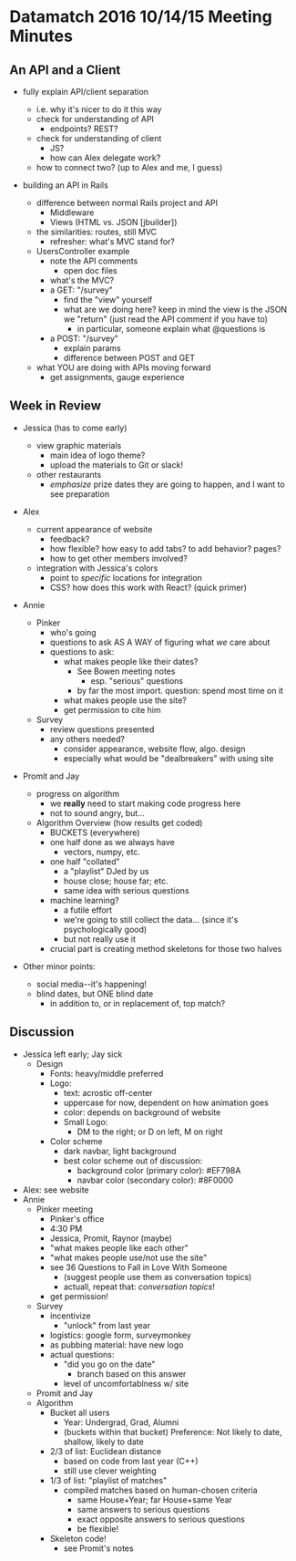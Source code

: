 # Datamatch 2016 10/14/15 Meeting Minutes

## An API and a Client

- fully explain API/client separation
  - i.e. why it's nicer to do it this way
  - check for understanding of API
    - endpoints? REST?
  - check for understanding of client
    - JS?
    - how can Alex delegate work?
  - how to connect two? (up to Alex and me, I guess)

- building an API in Rails
  - difference between normal Rails project and API
    - Middleware
    - Views (HTML vs. JSON [jbuilder])
  - the similarities: routes, still MVC
    - refresher: what's MVC stand for?
  - UsersController example
    - note the API comments
      - open doc files
    - what's the MVC?
    - a GET: "/survey"
      - find the "view" yourself
      - what are we doing here? 
        keep in mind the view is the JSON we "return"
        (just read the API comment if you have to)
        - in particular, someone explain what @questions is
    - a POST: "/survey"
      - explain params
      - difference between POST and GET
  - what YOU are doing with APIs moving forward
    - get assignments, gauge experience

## Week in Review

- Jessica (has to come early)
  - view graphic materials
    - main idea of logo theme?
    - upload the materials to Git or slack!
  - other restaurants
    - *emphasize* prize dates
      they are going to happen, and I want to see preparation
- Alex
  - current appearance of website
    - feedback?
    - how flexible? how easy to add tabs? to add behavior? pages?
    - how to get other members involved?
  - integration with Jessica's colors
    - point to *specific* locations for integration
    - CSS? how does this work with React? (quick primer)

- Annie
  - Pinker
    - who's going
    - questions to ask AS A WAY of figuring what *we* care about
    - questions to ask:
      - what makes people like their dates?
        - See Bowen meeting notes
          - esp. "serious" questions
        - by far the most import. question: spend most time on it
      - what makes people use the site?
      - get permission to cite him
  - Survey
    - review questions presented
    - any others needed?
      - consider appearance, website flow, algo. design
      - especially what would be "dealbreakers" with using site

- Promit and Jay
  - progress on algorithm
    - we **really** need to start making code progress here
    - not to sound angry, but...
  - Algorithm Overview (how results get coded)
    - BUCKETS (everywhere)
    - one half done as we always have
      - vectors, numpy, etc.
    - one half "collated"
      - a "playlist" DJed by us
      - house close; house far; etc.
      - same idea with serious questions
    - machine learning?
      - a futile effort
      - we're going to still collect the data... 
        (since it's psychologically good)
      - but not really use it
    - crucial part is creating method skeletons for those two halves

- Other minor points:
  - social media--it's happening!
  - blind dates, but ONE blind date
    - in addition to, or in replacement of, top match?

## Discussion

- Jessica left early; Jay sick
  - Design
    - Fonts: heavy/middle preferred
    - Logo:
      - text: acrostic off-center
      - uppercase for now, dependent on how animation goes
      - color: depends on background of website
      - Small Logo:
        - DM to the right; or D on left, M on right
    - Color scheme
      - dark navbar, light background
      - best color scheme out of discussion:
        - background color (primary color): #EF798A
        - navbar color (secondary color): #8F0000
- Alex: see website
- Annie
  - Pinker meeting
    - Pinker's office
    - 4:30 PM
    - Jessica, Promit, Raynor (maybe)
    - "what makes people like each other"
    - "what makes people use/not use the site"
    - see 36 Questions to Fall in Love With Someone
      - (suggest people use them as conversation topics)
      - actuall, repeat that: *conversation topics*!
    - get permission!
  - Survey
    - incentivize
      - "unlock" from last year
    - logistics: google form, surveymonkey
    - as pubbing material: have new logo
    - actual questions:
      - "did you go on the date"
        - branch based on this answer
      - level of uncomfortablness w/ site
  - Promit and Jay
  - Algorithm
    - Bucket all users
      - Year: Undergrad, Grad, Alumni
      - (buckets within that bucket) Preference: Not likely to date, shallow, likely to date
    - 2/3 of list: Euclidean distance
      - based on code from last year (C++)
      - still use clever weighting
    - 1/3 of list: "playlist of matches"
      - compiled matches based on human-chosen criteria
        - same House+Year; far House+same Year
        - same answers to serious questions
        - exact opposite answers to serious questions
        - be flexible!
    - Skeleton code!
      -  see Promit's notes